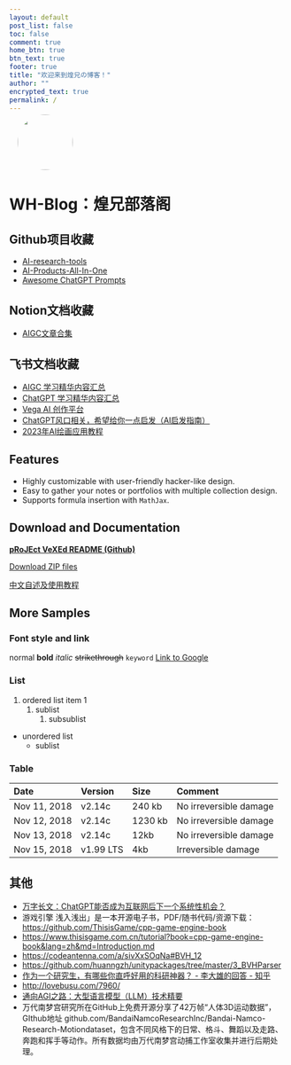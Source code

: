 ```yaml
---
layout: default
post_list: false
toc: false
comment: true
home_btn: true
btn_text: true
footer: true
title: "欢迎来到煌兄の博客！"
author: ""
encrypted_text: true
permalink: /
---
```


<!-- ![](https://www.whing.cn/research/I.jpg) -->

<img style="border-radius: 50%; height: 100px; width: 100px; position: relative; margin: -10px 0 0 15px;" src="https://www.whing.cn/research/I.jpg">



# WH-Blog：煌兄部落阁

## Github项目收藏

- [AI-research-tools](https://github.com/bighuang624/AI-research-tools)
- [AI-Products-All-In-One](https://github.com/TheExplainthis/AI-Products-All-In-One)
- [Awesome ChatGPT Prompts](https://github.com/f/awesome-chatgpt-prompts)

## Notion文档收藏
- [AIGC文章合集](https://laced-stem-b75.notion.site/AIGC-7c978a104d7441928fa446c8e60ddae6)

## 飞书文档收藏
- [AIGC 学习精华内容汇总](https://nujuo8y1qx.feishu.cn/docx/RleadAwrAo4O1FxhuoGcDV86nBe)
- [ChatGPT 学习精华内容汇总](https://nujuo8y1qx.feishu.cn/docx/AdqEdlT52oBiawx6Vv2cc89DnLb)
- [Vega AI 创作平台](https://hf514kmkak.feishu.cn/docx/T0Dldi73eo4NHNxvEs9cqh0Pngf)
- [ChatGPT风口相关，希望给你一点启发（AI启发指南）](https://bw54wz1lzj.feishu.cn/wiki/wikcnmOsRhabP0oP8AXvlnIBHPb)
- [2023年AI绘画应用教程](https://bw54wz1lzj.feishu.cn/wiki/wikcnv2WQe8zyammt5Bg7dTii0f)

## Features

- Highly customizable with user-friendly hacker-like design.
- Easy to gather your notes or portfolios with multiple collection design.
- Supports formula insertion with `MathJax`.


## Download and Documentation

[**pRoJEct VeXEd README (Github)**](https://github.com/akiritsu/pRoJEct-VeXEd)

[Download ZIP files](https://codeload.github.com/akiritsu/pRoJEct-VeXEd/zip/master)

[中文自述及使用教程](https://akiritsu.github.io/pRoJEct-VeXEd/readme-zhcn/)

## More Samples

### Font style and link

normal **bold** _italic_ ~~strikethrough~~ `keyword` [Link to Google](www.google.com)

### List

1. ordered list item 1
   1. sublist
      1. subsublist

- unordered list
  - sublist

### Table

| Date         | Version   | Size    | Comment                |
| :----------- | :-------- | :------ | :--------------------- |
| Nov 11, 2018 | v2.14c    | 240 kb  | No irreversible damage |
| Nov 12, 2018 | v2.14c    | 1230 kb | No irreversible damage |
| Nov 13, 2018 | v2.14c    | 12kb    | No irreversible damage |
| Nov 15, 2018 | v1.99 LTS | 4kb     | Irreversible damage    |


## 其他
- [万字长文：ChatGPT能否成为互联网后下一个系统性机会？](https://mp.weixin.qq.com/s/7mmcbAPZqYqnOH4d4g7CGw)
- 游戏引擎 浅入浅出」是一本开源电子书，PDF/随书代码/资源下载： https://github.com/ThisisGame/cpp-game-engine-book
- https://www.thisisgame.com.cn/tutorial?book=cpp-game-engine-book&lang=zh&md=Introduction.md
- https://codeantenna.com/a/sivXxSOqNa#BVH_12
- https://github.com/huanngzh/unitypackages/tree/master/3_BVHParser
- [作为一个研究生，有哪些你直呼好用的科研神器？ - 李大雄的回答 - 知乎](https://www.zhihu.com/question/484596211/answer/2436872231)
- http://lovebusu.com/7960/
- [通向AGI之路：大型语言模型（LLM）技术精要](https://zhuanlan.zhihu.com/p/597586623)
- 万代南梦宫研究所在GitHub上免费开源分享了42万帧“人体3D运动数据”，GIthub地址 github.com/BandaiNamcoResearchInc/Bandai-Namco-Research-Motiondataset，包含不同风格下的日常、格斗、舞蹈以及走路、奔跑和挥手等动作。所有数据均由万代南梦宫动捕工作室收集并进行后期处理。
